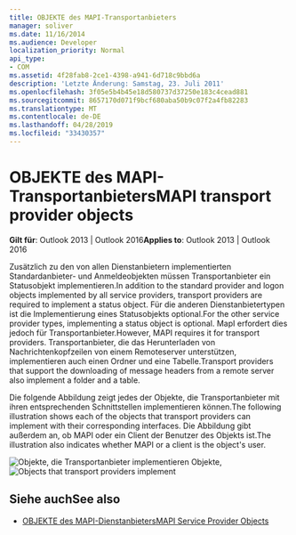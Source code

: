 ```yaml
---
title: OBJEKTE des MAPI-Transportanbieters
manager: soliver
ms.date: 11/16/2014
ms.audience: Developer
localization_priority: Normal
api_type:
- COM
ms.assetid: 4f28fab8-2ce1-4398-a941-6d718c9bbd6a
description: 'Letzte Änderung: Samstag, 23. Juli 2011'
ms.openlocfilehash: 3f05e5b4b45e18d580737d37250e183c4cead881
ms.sourcegitcommit: 8657170d071f9bcf680aba50b9c07f2a4fb82283
ms.translationtype: MT
ms.contentlocale: de-DE
ms.lasthandoff: 04/28/2019
ms.locfileid: "33430357"
---
```

# <a name="mapi-transport-provider-objects"></a><span data-ttu-id="860bf-103">OBJEKTE des MAPI-Transportanbieters</span><span class="sxs-lookup"><span data-stu-id="860bf-103">MAPI transport provider objects</span></span>
  
<span data-ttu-id="860bf-104">**Gilt für**: Outlook 2013 | Outlook 2016</span><span class="sxs-lookup"><span data-stu-id="860bf-104">**Applies to**: Outlook 2013 | Outlook 2016</span></span> 
  
<span data-ttu-id="860bf-105">Zusätzlich zu den von allen Dienstanbietern implementierten Standardanbieter- und Anmeldeobjekten müssen Transportanbieter ein Statusobjekt implementieren.</span><span class="sxs-lookup"><span data-stu-id="860bf-105">In addition to the standard provider and logon objects implemented by all service providers, transport providers are required to implement a status object.</span></span> <span data-ttu-id="860bf-106">Für die anderen Dienstanbietertypen ist die Implementierung eines Statusobjekts optional.</span><span class="sxs-lookup"><span data-stu-id="860bf-106">For the other service provider types, implementing a status object is optional.</span></span> <span data-ttu-id="860bf-107">MapI erfordert dies jedoch für Transportanbieter.</span><span class="sxs-lookup"><span data-stu-id="860bf-107">However, MAPI requires it for transport providers.</span></span> <span data-ttu-id="860bf-108">Transportanbieter, die das Herunterladen von Nachrichtenkopfzeilen von einem Remoteserver unterstützen, implementieren auch einen Ordner und eine Tabelle.</span><span class="sxs-lookup"><span data-stu-id="860bf-108">Transport providers that support the downloading of message headers from a remote server also implement a folder and a table.</span></span> 
  
<span data-ttu-id="860bf-109">Die folgende Abbildung zeigt jedes der Objekte, die Transportanbieter mit ihren entsprechenden Schnittstellen implementieren können.</span><span class="sxs-lookup"><span data-stu-id="860bf-109">The following illustration shows each of the objects that transport providers can implement with their corresponding interfaces.</span></span> <span data-ttu-id="860bf-110">Die Abbildung gibt außerdem an, ob MAPI oder ein Client der Benutzer des Objekts ist.</span><span class="sxs-lookup"><span data-stu-id="860bf-110">The illustration also indicates whether MAPI or a client is the object's user.</span></span>
  
<span data-ttu-id="860bf-111">![Objekte, die Transportanbieter implementieren Objekte,](media/amapi_66.gif "die von Transportanbietern implementiert werden")</span><span class="sxs-lookup"><span data-stu-id="860bf-111">![Objects that transport providers implement](media/amapi_66.gif "Objects that transport providers implement")</span></span>
  
## <a name="see-also"></a><span data-ttu-id="860bf-112">Siehe auch</span><span class="sxs-lookup"><span data-stu-id="860bf-112">See also</span></span>

- [<span data-ttu-id="860bf-113">OBJEKTE des MAPI-Dienstanbieters</span><span class="sxs-lookup"><span data-stu-id="860bf-113">MAPI Service Provider Objects</span></span>](mapi-service-provider-objects.md)

